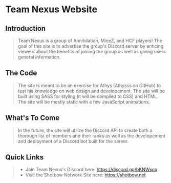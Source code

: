 # Team Nexus Website

## Introduction

> Team Nexus is a group of Annihilation, MineZ, and HCF players! The goal of this site is to advertise the group's Discord server by enticing viewers about the benefits of joining the group as well as giving users general information.

## The Code

> The site is meant to be an exercise for Athys (Athysss on GitHub) to test his knowledge on web design and developement. The site will be built using SASS for styling (it will be compiled to CSS) and HTML. The site will be mostly static with a few JavaScript animations.

## What's To Come

> In the future, the site will utilize the Discord API to create both a thorough list of members and their ranks as well as the developement and deployment of a Discord bot built for the server.

## Quick Links
> - Join Team Nexus's Discord here: https://discord.gg/bKNWxcq
>  - Visit the Shotbow Network Site here: https://shotbow.net
